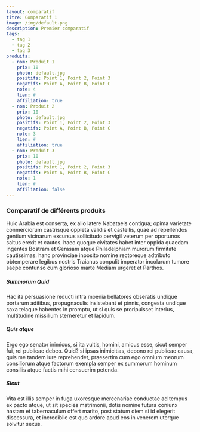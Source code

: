 ```yaml
---
layout: comparatif
titre: Comparatif 1
image: /img/default.png
description: Premier comparatif
tags:
  - tag 1
  - tag 2
  - tag 3
produits:
  - nom: Produit 1
    prix: 10
    photo: default.jpg
    positifs: Point 1, Point 2, Point 3
    negatifs: Point A, Point B, Point C
    note: 4
    lien: #
    affiliation: true
  - nom: Produit 2
    prix: 10
    photo: default.jpg
    positifs: Point 1, Point 2, Point 3
    negatifs: Point A, Point B, Point C
    note: 3
    lien: #
    affiliation: true
  - nom: Produit 3
    prix: 10
    photo: default.jpg
    positifs: Point 1, Point 2, Point 3
    negatifs: Point A, Point B, Point C
    note: 1
    lien: #
    affiliation: false
---
```


### Comparatif de différents produits  
Huic Arabia est conserta, ex alio latere Nabataeis contigua; opima varietate conmerciorum castrisque oppleta validis et castellis, quae ad repellendos gentium vicinarum excursus sollicitudo pervigil veterum per oportunos saltus erexit et cautos. haec quoque civitates habet inter oppida quaedam ingentes Bostram et Gerasam atque Philadelphiam murorum firmitate cautissimas. hanc provinciae inposito nomine rectoreque adtributo obtemperare legibus nostris Traianus conpulit imperator incolarum tumore saepe contunso cum glorioso marte Mediam urgeret et Parthos.


##### Summorum Quid
Hac ita persuasione reducti intra moenia bellatores obseratis undique portarum aditibus, propugnaculis insistebant et pinnis, congesta undique saxa telaque habentes in promptu, ut si quis se proripuisset interius, multitudine missilium sterneretur et lapidum.  

##### Quis atque
Ergo ego senator inimicus, si ita vultis, homini, amicus esse, sicut semper fui, rei publicae debeo. Quid? si ipsas inimicitias, depono rei publicae causa, quis me tandem iure reprehendet, praesertim cum ego omnium meorum consiliorum atque factorum exempla semper ex summorum hominum consiliis atque factis mihi censuerim petenda.  

##### Sicut
Vita est illis semper in fuga uxoresque mercenariae conductae ad tempus ex pacto atque, ut sit species matrimonii, dotis nomine futura coniunx hastam et tabernaculum offert marito, post statum diem si id elegerit discessura, et incredibile est quo ardore apud eos in venerem uterque solvitur sexus.
